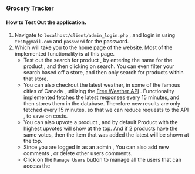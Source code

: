 ### Grocery Tracker 

#### How to Test Out the application.

1. Navigate to ```localhost/client/admin_login.php``` , and login in using ``test@gmail.com`` and ``password`` for the password. 
2. Which will take you to the home page of the website. Most of the implemented functionality is at this page.
   - Test out the search for product , by entering the name for the product , and then clicking on search. You can even filter your search based off a store, and then only search for products within that store.
   - You can also checkout the latest weather, in some of the famous cities of Canada , utilizing the [Free Weather API](https://open-meteo.com/) . Functionality implemented fetches the latest responses every 15 minutes, and then stores them in the database. Therefore new results are only fetched every 15 minutes, so that we can reduce requests to the API , to save on costs.
   - You can also upvote a product , and by default Product with the highest upvotes will show at the top. And if 2 products have the same votes, then the item that was added the latest will be shown at the top.
   - Since you are logged in as an admin , You can also add new comments , or delete other users comments.
   - Click on the ```Manage Users``` button to manage all the users that can access the 
